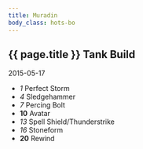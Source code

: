 ```yaml
---
title: Muradin
body_class: hots-bo
---
```


## {{ page.title }} Tank Build
2015-05-17

-   _1_  Perfect Storm
-   _4_  Sledgehammer
-   _7_  Percing Bolt
- __10__ Avatar
-  _13_  Spell Shield/Thunderstrike
-  _16_  Stoneform
- __20__ Rewind
